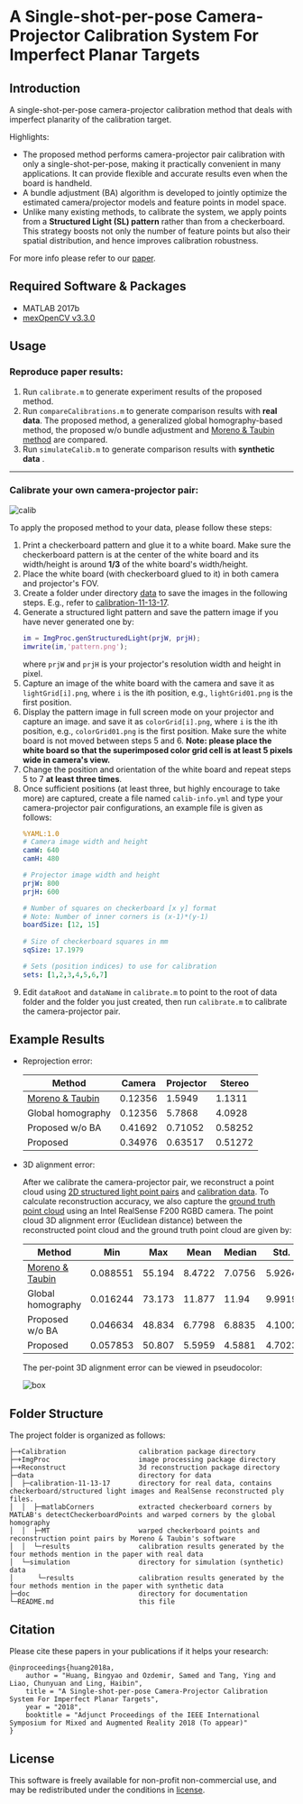 A Single-shot-per-pose Camera-Projector Calibration System For Imperfect Planar Targets
===

## Introduction
A single-shot-per-pose camera-projector calibration method that deals with imperfect planarity of the calibration target. 

Highlights:
* The proposed method performs camera-projector pair calibration with only a single-shot-per-pose, making it practically convenient in many applications. It can provide flexible and accurate results even when the board is handheld.
* A bundle adjustment (BA) algorithm is developed to jointly optimize the estimated camera/projector models and feature points in model space. 
* Unlike many existing methods, to calibrate the system, we apply points from a **Structured Light (SL) pattern** rather than from a checkerboard. This strategy boosts not only the number of feature points but also their spatial distribution, and hence improves calibration robustness.

For more info please refer to our [paper][1].

## Required Software & Packages
* MATLAB 2017b
* [mexOpenCV v3.3.0][2]

## Usage
### Reproduce paper results:
1. Run `calibrate.m` to generate experiment results of the proposed method.
2. Run `compareCalibrations.m` to generate comparison results with **real data**.  The proposed method, a generalized global homography-based method, the proposed w/o bundle adjustment and [Moreno & Taubin method][3] are compared.
3. Run `simulateCalib.m` to generate comparison results with **synthetic data** .

----
### Calibrate your own camera-projector pair:
![calib](doc/calib.gif)

To apply the proposed method to your data, please follow these steps:
1. Print a checkerboard pattern and glue it to a white board. Make sure the checkerboard pattern is at the center of the white board and its width/height is around **1/3** of the white board's width/height.
2. Place the white board (with checkerboard glued to it) in both camera and projector's FOV.
3. Create a folder under directory [data](data) to save the images in the following steps. E.g., refer to [calibration-11-13-17](data/calibration-11-13-17).
4. Generate a structured light pattern and save the pattern image if you have never generated one by:
    ```matlab
    im = ImgProc.genStructuredLight(prjW, prjH);
    imwrite(im,'pattern.png');
    ```
    where `prjW` and `prjH` is your projector's resolution width and height in pixel. 
5. Capture an image of the white board with the camera and save it as `lightGrid[i].png`, where `i` is the ith position, e.g.,  `lightGrid01.png` is the first position.
6. Display the pattern image in full screen mode on your projector and capture an image. and save it as `colorGrid[i].png`, where `i` is the ith position, e.g.,  `colorGrid01.png` is the first position. Make sure the white board is not moved between steps 5 and 6. **Note: please place the white board so that the superimposed color grid cell is at least 5 pixels wide in camera's view.**
7. Change the position and orientation of the white board and repeat steps 5 to 7 **at least three times**.
8. Once sufficient positions (at least three, but highly encourage to take more)  are captured, create a file named `calib-info.yml` and type your camera-projector pair configurations, an example file is given as follows:
    ```yaml
    %YAML:1.0
    # Camera image width and height
    camW: 640
    camH: 480

    # Projector image width and height
    prjW: 800
    prjH: 600

    # Number of squares on checkerboard [x y] format
    # Note: Number of inner corners is (x-1)*(y-1)
    boardSize: [12, 15]
        
    # Size of checkerboard squares in mm
    sqSize: 17.1979

    # Sets (position indices) to use for calibration
    sets: [1,2,3,4,5,6,7]
    ```
9. Edit `dataRoot` and `dataName` in  `calibrate.m` to point to the root of data folder and the folder you just created, then run `calibrate.m` to calibrate the camera-projector pair.

## Example Results
* Reprojection error:

    | Method              | Camera  | Projector | Stereo  |
    |---------------------|---------|-----------|---------|
    |[Moreno & Taubin][3] | 0.12356 | 1.5949    | 1.1311  |
    | Global homography   | 0.12356 | 5.7868    | 4.0928  |
    | Proposed w/o BA     | 0.41692 | 0.71052   | 0.58252 |
    | Proposed            | 0.34976 | 0.63517   | 0.51272 |

* 3D alignment error:
    
    After we calibrate the camera-projector pair, we reconstruct a point cloud using [2D structured light point pairs](data/calibration-11-13-17/MT/Set10.yml) and [calibration data](data/calibration-11-13-17/results). To calculate reconstruction accuracy, we also capture the [ground truth point cloud](data/calibration-11-13-17/recon-10.ply) using an Intel RealSense F200 RGBD camera. The point cloud 3D alignment error (Euclidean distance) between the reconstructed point cloud and the ground truth point cloud are given by:

    | Method              | Min      | Max    | Mean   | Median | Std.   |
    |---------------------|----------|--------|--------|--------|--------|
    |[Moreno & Taubin][3] | 0.088551 | 55.194 | 8.4722 | 7.0756 | 5.9264 |
    | Global homography   | 0.016244 | 73.173 | 11.877 | 11.94  | 9.9919 |
    | Proposed w/o BA     | 0.046634 | 48.834 | 6.7798 | 6.8835 | 4.1002 |
    | Proposed            | 0.057853 | 50.807 | 5.5959 | 4.5881 | 4.7023 |

    The per-point 3D alignment error can be viewed in pseudocolor:

    ![box](doc/box.gif)

 
## Folder Structure
The project folder is organized as follows:

    ├─+Calibration                  calibration package directory
    ├─+ImgProc                      image processing package directory
    ├─+Reconstruct                  3d reconstruction package directory
    ├─data                          directory for data
    │  ├─calibration-11-13-17       directory for real data, contains checkerboard/structured light images and RealSense reconstructed ply files.
    │  │  ├─matlabCorners           extracted checkerboard corners by MATLAB's detectCheckerboardPoints and warped corners by the global homography
    │  │  ├─MT                      warped checkerboard points and reconstruction point pairs by Moreno & Taubin's software
    │  │  └─results                 calibration results generated by the four methods mention in the paper with real data
    │  └─simulation                 directory for simulation (synthetic) data
    │      └─results                calibration results generated by the four methods mention in the paper with synthetic data
    ├─doc                           directory for documentation
    └─README.md                     this file
    
## Citation
Please cite these papers in your publications if it helps your research:

    @inproceedings{huang2018a,
        author = "Huang, Bingyao and Ozdemir, Samed and Tang, Ying and Liao, Chunyuan and Ling, Haibin",
        title = "A Single-shot-per-pose Camera-Projector Calibration System For Imperfect Planar Targets",
        year = "2018",
        booktitle = "Adjunct Proceedings of the IEEE International Symposium for Mixed and Augmented Reality 2018 (To appear)"
    }


## License
This software is freely available for non-profit non-commercial use, and may be redistributed under the conditions in [license](LICENSE).


[1]: https://arxiv.org/pdf/1803.09058.pdf
[2]: https://github.com/kyamagu/mexopencv
[3]: http://mesh.brown.edu/calibration/
[4]: https://www.mathworks.com/help/vision/ref/detectcheckerboardpoints.html


